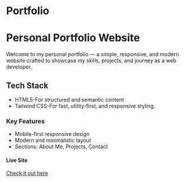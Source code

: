 # Portfolio

<div>
  <h1>Personal Portfolio Website</h1>
  <p>
    Welcome to my personal portfolio — a simple, responsive, and modern website crafted to showcase my skills, projects, and journey as a web developer.
  </p>

  <h2>Tech Stack</h2>
  <ul>
    <li>HTML5-For structured and semantic content</li>
    <li>Tailwind CSS-For fast, utility-first, and responsive styling.</li>
  </ul>

  <h3>Key Features</h3>
  <ul>
    <li>Mobile-first responsive design</li>
    <li>Modern and minimalistic layout</li>
    <li>Sections: About Me, Projects, Contact</li>
  </ul>

  <h4>Live Site</h4>
  <a href="https://abdullah-eta-three.vercel.app">Check it out here</a>
</div>
